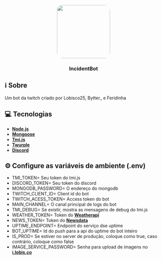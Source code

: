 <p align="center"><img src="https://f.feridinha.com/syGdx.png" width="170" style="border-radius: 10%;"></p>

<h3 align="center"><strong>IncidentBot</strong></h2>

## ℹ️ Sobre

Um bot da twitch criado por Lobisco25, Bytter_ e Feridinha

## 💻 Tecnologias

- [**Node.js**](https://nodejs.dev/)
- [**Mongoose**](https://www.npmjs.com/package/mongoose)
- [**Tmi.js**](https://tmijs.com/)
- [**Twurple**](https://twurple.js.org/)
- [**Discord**](https://discord.com/developers/docs/getting-started#creating-an-app)


## ⚙️ Configure as variáveis de ambiente (.env)

- TMI_TOKEN= Seu token do tmi.js
- DISCORD_TOKEN= Seu token do discord
- MONGODB_PASSWORD= O endereço do mongodb
- TWITCH_CLIENT_ID= Client id do bot
- TWITCH_ACESS_TOKEN= Access token do bot
- MAIN_CHANNEL= O canal principal de logs do bot
- TMI_DEBUG= Se existir, mostra as mensagens de debug do tmi.js
- WEATHER_TOKEN= Token do [**Weatherapi**](https://www.weatherapi.com/)
- NEWS_TOKEN= Token do [**Newsdata**](https://newsdata.io/)
- UPTIME_ENDPOINT= Endpoint do serviço dse uptime
- BOT_UPTIME= Id do push para a api do uptime do bot inteiro
- IS_PROD= Se estiver no server de produção, coloque como true, caso contrário, coloque como false
- IMAGE_SERVICE_PASSWORD= Senha para upload de imagens no [**i.lobis.co**](https://github.com/lobisco25/i.lobis.co)
